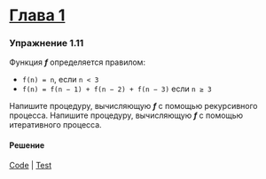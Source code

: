 # [Глава 1](./index.md#Глава-1-Построение-абстракций-с-помощью-процедур)

### Упражнение 1.11
Функция _**f**_ определяется правилом:

 * `f(n) = n`, если `n < 3`
 * `f(n) = f(n − 1) + f(n − 2) + f(n − 3)` если `n ≥ 3`

Напишите процедуру, вычисляющую _**f**_ с помощью рекурсивного процесса. Напишите процедуру, вычисляющую _**f**_ с помощью итеративного процесса.

#### Решение
[Code](../src/sicp/chapter01/1_11.clj) | [Test](../test/sicp/chapter01/1_11_test.clj)
